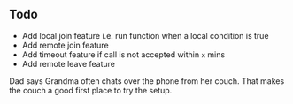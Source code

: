 ## Todo

- Add local join feature i.e. run function when a local condition is true
- Add remote join feature
- Add timeout feature if call is not accepted within `x` mins
- Add remote leave feature

Dad says Grandma often chats over the phone from her couch. That makes the couch a good first place to try the setup.